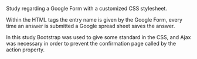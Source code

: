 Study regarding a Google Form with a customized CSS stylesheet.

Within the HTML tags the entry name is given by the Google Form, every time an answer is submitted a Google spread sheet saves the answer.

In this study Bootstrap was used to give some standard in the CSS, and Ajax was necessary in order to prevent the confirmation page called by the action property.